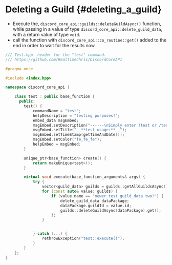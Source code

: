 Deleting a Guild {#deleting_a_guild}
============
- Execute the, `discord_core_api::guilds::deleteGuildAsync()` function, while passing in a value of type `discord_core_api::delete_guild_data`, with a return value of type `void`.
- call the function with `discord_core_api::co_routine::get()` added to the end in order to wait for the results now.

```cpp
/// Test.hpp -header for the "test" command.
/// https://github.com/RealTimeChris/DiscordCoreAPI

#pragma once

#include <index.hpp>

namespace discord_core_api {

	class test : public base_function {
	  public:
		test() {
			commandName = "test";
			helpDescription = "testing purposes!";
			embed_data msgEmbed;
			msgEmbed.setDescription("------\nSimply enter !test or /test!\n------");
			msgEmbed.setTitle("__**test usage:**__");
			msgEmbed.setTimeStamp(getTimeAndDate());
			msgEmbed.setColor("fe_fe_fe");
			helpEmbed = msgEmbed;
		}

		unique_ptr<base_function> create() {
			return makeUnique<test>();
		}

		virtual void execute(base_function_arguments& args) {
			try {
				vector<guild_data> guilds = guilds::getAllGuildsAsync().get();
				for (const auto& value: guilds) {
					if (value.name == "newer test guild_data two!") {
						delete_guild_data dataPackage;
						dataPackage.guildId = value.id;
						guilds::deleteGuildAsync(dataPackage).get();
					};
				}


			} catch (...) {
				rethrowException("test::execute()");
			}
		}
	};
}
```
